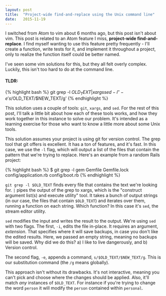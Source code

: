 ```yaml
---
layout: post
title:  "Project-wide find-and-replace using the Unix command line"
date:   2015-11-19
---
```


I switched from Atom to vim about 6 months ago, but this post isn't about vim. This post is related to an Atom feature I miss, **project-wide find-and-replace**. I find myself wanting to use this feature pretty frequently - I'll create a function, write tests for it, and implement it throughout a project, only to realize the function itself could be better named.

I've seen some vim solutions for this, but they all felt overly complex. Luckily, this isn't too hard to do at the command line.

#### **TLDR**:

{% highlight bash %}
git grep -l $OLD_TEXT | xargs sed -i '' -e 's/$OLD_TEXT/$NEW_TEXT/g'
{% endhighlight %}

This solution uses a couple of tools: `git`, `xargs`, and `sed`. For the rest of this post, I'll talk a little bit about how each of these tools works, and how they work together in this instance to solve our problem. It's intended as a learning exercise for those who want to know a little more about some Unix tools.

This solution assumes your project is using git for version control. The grep tool that git offers is excellent. It has a ton of features, and it's fast. In this case, we use the `-l` flag, which will output a list of the files that contain the pattern that we're trying to replace. Here's an example from a random Rails project:

{% highlight bash %}
$ git grep -l gem
Gemfile
Gemfile.lock
config/application.rb
config/boot.rb
{% endhighlight %}

`git grep -l $OLD_TEXT` finds every file that contains the text we're looking for. `|` pipes the output of the grep to xargs, which is the "construct argument list(s) and execute utility" tool. It takes a bunch of output strings (in our case, the files that contain `$OLD_TEXT`) and iterates over them, running a function on each string. Which function? In this case it's `sed`, the stream editor utility.

`sed` modifies the input and writes the result to the output. We're using `sed` with two flags. The first, `-i`, edits the file in-place. It requires an argument, *extension*. That specifies where it will save backups, in case you don't like the edited results. Here, we passed an empty string, meaning no backups will be saved. Why did we do this? a) I like to live dangerously, and b) Version control.

The second flag, `-e`, appends a command, `s/$OLD_TEXT/$NEW_TEXT/g`. This is our substitution command (the `/g` means globally).

This approach isn't without its drawbacks. It's not interactive, meaning you can't pick and choose where the changes should be applied. Also, it'll match *any* instances of `$OLD_TEXT`. For instance if you're trying to change the word `person` it will modify the `person` contained within `personal`.

